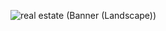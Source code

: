 ![real estate (Banner (Landscape))](https://user-images.githubusercontent.com/102343983/201099545-5de5c892-7dc3-40b2-9d33-719f54e13198.gif)
